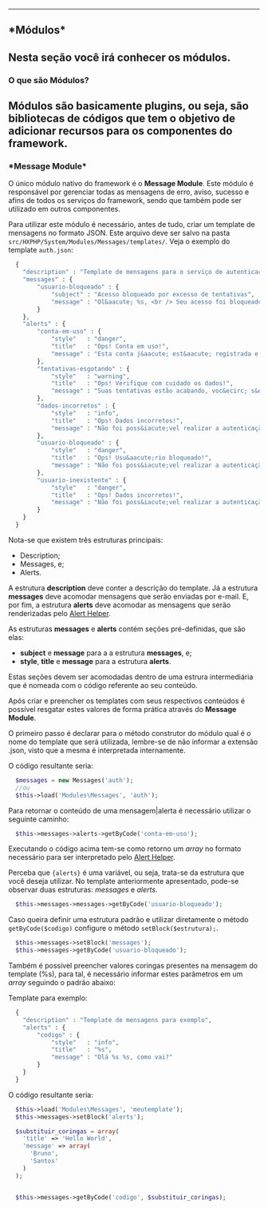 ----
<h2 id="modulos">*Módulos*</h2>

Nesta seção você irá conhecer os módulos.
----
<h3 id="o-que-sao-modulos">O que são Módulos?</h3>

Módulos são basicamente plugins, ou seja, são bibliotecas de códigos que tem o objetivo de adicionar recursos para os componentes do framework.
----
<h3 id="message-module">*Message Module*</h3>

O único módulo nativo do framework é o **Message Module**. Este módulo é responsável por gerenciar todas as mensagens de erro, aviso, sucesso e afins de todos os serviços do framework, sendo que também pode ser utilizado em outros componentes.

Para utilizar este módulo é necessário, antes de tudo, criar um template de mensagens no formato JSON. Este arquivo deve ser salvo na pasta `src/HXPHP/System/Modules/Messages/templates/`. Veja o exemplo do template `auth.json`:

```php
  {
    "description" : "Template de mensagens para o serviço de autenticação",
    "messages" : {
        "usuario-bloqueado" : {
            "subject" : "Acesso bloqueado por excesso de tentativas",
            "message" : "Ol&aacute; %s, <br /> Seu acesso foi bloqueado pelo excesso de tentativas, contate o administrador para liberação. Lembre-se de que esse recurso &eacute; para sua segurança, caso necess&aacute;rio solicite um novo acesso para evitar transtornos futuros."
        }
    },
    "alerts" : {
        "conta-em-uso" : {
            "style"   : "danger",
            "title"   : "Ops! Conta em uso!",
            "message" : "Esta conta j&aacute; est&aacute; registrada e sendo utilizada no momento!"
        },
        "tentativas-esgotando" : {
            "style"   : "warning",
            "title"   : "Ops! Verifique com cuidado os dados!",
            "message" : "Suas tentativas estão acabando, voc&ecirc; s&oacute; tem %s tentativa(s)! Ap&oacute;s exceder esse número seu acesso s&oacute; ser&aacute; liberado atrav&eacute;s da aprovação do administrador!"
        },
        "dados-incorretos" : {
            "style"   : "info",
            "title"   : "Ops! Dados incorretos!",
            "message" : "Não foi poss&iacute;vel realizar a autenticação, confira seus dados!"
        },
        "usuario-bloqueado" : {
            "style"   : "danger",
            "title"   : "Ops! Usu&aacute;rio bloqueado!",
            "message" : "Não foi poss&iacute;vel realizar a autenticação, pois este usu&aacute;rio encontra-se bloqueado no sistema, contate o administrador para liberação!"
        },
        "usuario-inexistente" : {
            "style"   : "danger",
            "title"   : "Ops! Dados incorretos!",
            "message" : "Não foi poss&iacute;vel realizar a autenticação, confira seus dados!"
        }
    }
  }

```

Nota-se que existem três estruturas principais:

+ Description;
+ Messages, e;
+ Alerts.

A estrutura **description** deve conter a descrição do template. Já a estrutura **messages** deve acomodar mensagens que serão enviadas por e-mail. E, por fim, a estrutura **alerts** deve acomodar as mensagens que serão renderizadas pelo <a href="#alert-helper">Alert Helper</a>.

As estruturas **messages** e **alerts** contém seções pré-definidas, que são elas:

+ **subject** e **message** para a a estrutura **messages**, e;
+ **style**, **title** e **message** para a estrutura **alerts**.

Estas seções devem ser acomodadas dentro de uma estrura intermediária que é nomeada com o código referente ao seu conteúdo.

Após criar e preencher os templates com seus respectivos conteúdos é possível resgatar estes valores de forma prática através do **Message Module**.

O primeiro passo é declarar para o método construtor do módulo qual é o nome do template que será utilizada, lembre-se de não informar a extensão .json, visto que a mesma é interpretada internamente.

O código resultante seria:
```php
  $messages = new Messages('auth');
  //ou
  $this->load('Modules\Messages', 'auth');
  ```

Para retornar o conteúdo de uma mensagem|alerta é necessário utilizar o seguinte caminho:

```php
  $this->messages->alerts->getByCode('conta-em-uso');
```

Executando o código acima tem-se como retorno um *array* no formato necessário para ser interpretado pelo <a href="#alert-helper">Alert Helper</a>.

Perceba que `{alerts}` é uma variável, ou seja, trata-se da estrutura que você deseja utilizar. No template anteriormente apresentado, pode-se observar duas estruturas: *messages* e *alerts*.

```php
  $this->messages->messages->getByCode('usuario-bloqueado');
```

Caso queira definir uma estrutura padrão e utilizar diretamente o método `getByCode($codigo)` configure o método `setBlock($estrutura);`.

```php
  $this->messages->setBlock('messages');
  $this->messages->getByCode('usuario-bloqueado');
```

Também é possível preencher valores coringas presentes na mensagem do template (%s), para tal, é necessário informar estes parâmetros em um *array* seguindo o padrão abaixo:

Template para exemplo:
```php
  {
    "description" : "Template de mensagens para exemplo",
    "alerts" : {
        "codigo" : {
            "style"   : "info",
            "title"   : "%s",
            "message" : "Olá %s %s, como vai?"
        }
    }
  }
```
O código resultante seria:
```php
  $this->load('Modules\Messages', 'meutemplate');
  $this->messages->setBlock('alerts');

  $substituir_coringas = array(
    'title' => 'Hello World',
    'message' => array(
      'Bruno',
      'Santos'
    )
  );


  $this->messages->getByCode('codigo', $substituir_coringas);
```